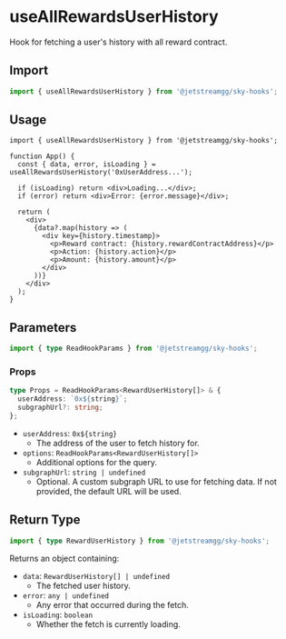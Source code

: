 # useAllRewardsUserHistory

Hook for fetching a user's history with all reward contract.

## Import

```ts
import { useAllRewardsUserHistory } from '@jetstreamgg/sky-hooks';
```

## Usage

```tsx
import { useAllRewardsUserHistory } from '@jetstreamgg/sky-hooks';

function App() {
  const { data, error, isLoading } = useAllRewardsUserHistory('0xUserAddress...');

  if (isLoading) return <div>Loading...</div>;
  if (error) return <div>Error: {error.message}</div>;

  return (
    <div>
      {data?.map(history => (
        <div key={history.timestamp}>
          <p>Reward contract: {history.rewardContractAddress}</p>
          <p>Action: {history.action}</p>
          <p>Amount: {history.amount}</p>
        </div>
      ))}
    </div>
  );
}
```

## Parameters

```ts
import { type ReadHookParams } from '@jetstreamgg/sky-hooks';
```

### Props

```ts
type Props = ReadHookParams<RewardUserHistory[]> & {
  userAddress: `0x${string}`;
  subgraphUrl?: string;
};
```

- `userAddress`: `0x${string}`
  - The address of the user to fetch history for.
- `options`: `ReadHookParams<RewardUserHistory[]>`
  - Additional options for the query.
- `subgraphUrl`: `string | undefined`
  - Optional. A custom subgraph URL to use for fetching data. If not provided, the default URL will be used.

## Return Type

```ts
import { type RewardUserHistory } from '@jetstreamgg/sky-hooks';
```

Returns an object containing:

- `data`: `RewardUserHistory[] | undefined`
  - The fetched user history.
- `error`: `any | undefined`
  - Any error that occurred during the fetch.
- `isLoading`: `boolean`
  - Whether the fetch is currently loading.
